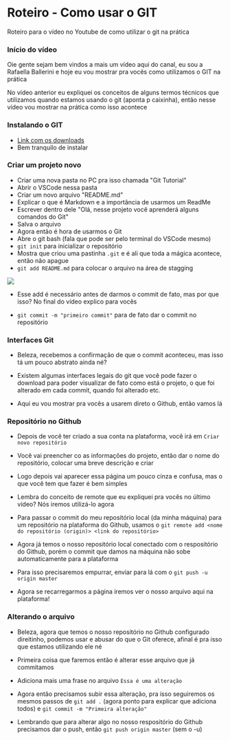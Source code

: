 # Roteiro - Como usar o GIT
Roteiro para o vídeo no Youtube de como utilizar o git na prática

### Início do vídeo
Oie gente sejam bem vindos a mais um vídeo aqui do canal, eu sou a Rafaella Ballerini e hoje eu vou mostrar pra vocês como utilizamos o GIT na prática

No vídeo anterior eu expliquei os conceitos de alguns termos técnicos que utilizamos quando estamos usando o git (aponta p caixinha), então nesse vídeo vou mostrar na prática como isso acontece

### Instalando o GIT

* [Link com os downloads](https://git-scm.com/downloads)
* Bem tranquilo de instalar

### Criar um projeto novo

* Criar uma nova pasta no PC pra isso chamada "Git Tutorial"
* Abrir o VSCode nessa pasta
* Criar um novo arquivo "README.md"
* Explicar o que é Markdown e a importância de usarmos um ReadMe
* Escrever dentro dele "Olá, nesse projeto você aprenderá alguns comandos do Git"
* Salva o arquivo
* Agora então é hora de usarmos o Git
* Abre o git bash (fala que pode ser pelo terminal do VSCode mesmo)
* `git init` para inicializar o repositório
* Mostra que criou uma pastinha `.git` e é ali que toda a mágica acontece, então não apague
* `git add README.md` para colocar o arquivo na área de stagging 

<img src="https://i1.wp.com/www.markus-gattol.name/misc/mm/si/content/git_git_add.png">

* Esse add é necessário antes de darmos o commit de fato, mas por que isso? No final do vídeo explico para vocês

* `git commit -m "primeiro commit"` para de fato dar o commit no repositório

### Interfaces Git

* Beleza, recebemos a confirmação de que o commit aconteceu, mas isso tá um pouco abstrato ainda né?

* Existem algumas interfaces legais do git que você pode fazer o download para poder visualizar de fato como está o projeto, o que foi alterado em cada commit, quando foi alterado etc.

* Aqui eu vou mostrar pra vocês a usarem direto o Github, então vamos lá

### Repositório no Github

* Depois de você ter criado a sua conta na plataforma, você irá em `Criar novo repositório`
* Você vai preencher co as informações do projeto, então dar o nome do repositório, colocar uma breve descrição e criar
* Logo depois vai aparecer essa página um pouco cinza e confusa, mas o que você tem que fazer é bem simples
* Lembra do conceito de remote que eu expliquei pra vocês no último vídeo? Nós iremos utilizá-lo agora
* Para passar o commit do meu repositório local (da minha máquina) para um repositório na plataforma do Github, usamos o `git remote add <nome do repositório (origin)> <link do repositório>`

* Agora já temos o nosso repositório local conectado com o respositório do Github, porém o commit que damos na máquina não sobe automaticamente para a plataforma

* Para isso precisaremos empurrar, enviar para lá com o `git push -u origin master`

* Agora se recarregarmos a página iremos ver o nosso arquivo aqui na plataforma!

### Alterando o arquivo

* Beleza, agora que temos o nosso repositório no Github configurado direitinho, podemos usar e abusar do que o Git oferece, afinal é pra isso que estamos utilizando ele né

* Primeira coisa que faremos então é alterar esse arquivo que já commitamos

* Adiciona mais uma frase no arquivo `Essa é uma alteração`

* Agora então precisamos subir essa alteração, pra isso seguiremos os mesmos passos de `git add .` (agora ponto para explicar que adiciona todos) e `git commit -m "Primeira alteração"`

* Lembrando que para alterar algo no nosso respositório do Github precisamos dar o push, então `git push origin master` (sem o -u)

